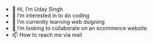 - 👋 Hi, I’m Uday Singh
- 👀 I’m interested in to do coding
- 🌱 I’m currently learning web dsigning
- 💞️ I’m looking to collaborate on an ecommerce website
- 📫 How to reach me via mail

<!---
us1512/us1512 is a ✨ special ✨ repository because its `README.md` (this file) appears on your GitHub profile.
You can click the Preview link to take a look at your changes.
--->
